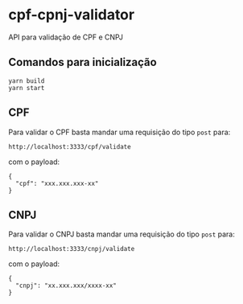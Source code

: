 # cpf-cpnj-validator
API para validação de CPF e CNPJ

## Comandos para inicialização

```
yarn build
yarn start
```

## CPF

Para validar o CPF basta mandar uma requisição do tipo `post` para:

```
http://localhost:3333/cpf/validate
```

com o payload:

```
{
  "cpf": "xxx.xxx.xxx-xx"
}
```

## CNPJ

Para validar o CNPJ basta mandar uma requisição do tipo `post` para:

```
http://localhost:3333/cnpj/validate
```

com o payload:

```
{
  "cnpj": "xx.xxx.xxx/xxxx-xx"
}
```
